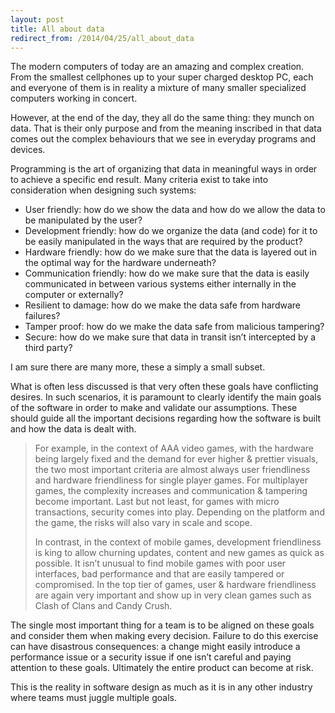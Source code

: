```yaml
---
layout: post
title: All about data
redirect_from: /2014/04/25/all_about_data
---
```

The modern computers of today are an amazing and complex creation. From the smallest cellphones up to your super charged desktop PC, each and everyone of them is in reality a mixture of many smaller specialized computers working in concert.

However, at the end of the day, they all do the same thing: they munch on data. That is their only purpose and from the meaning inscribed in that data comes out the complex behaviours that we see in everyday programs and devices.

Programming is the art of organizing that data in meaningful ways in order to achieve a specific end result. Many criteria exist to take into consideration when designing such systems:

* User friendly: how do we show the data and how do we allow the data to be manipulated by the user?
* Development friendly: how do we organize the data (and code) for it to be easily manipulated in the ways that are required by the product?
* Hardware friendly: how do we make sure that the data is layered out in the optimal way for the hardware underneath?
* Communication friendly: how do we make sure that the data is easily communicated in between various systems either internally in the computer or externally?
* Resilient to damage: how do we make the data safe from hardware failures?
* Tamper proof: how do we make the data safe from malicious tampering?
* Secure: how do we make sure that data in transit isn’t intercepted by a third party?

I am sure there are many more, these a simply a small subset.

What is often less discussed is that very often these goals have conflicting desires. In such scenarios, it is paramount to clearly identify the main goals of the software in order to make and validate our assumptions. These should guide all the important decisions regarding how the software is built and how the data is dealt with.

> For example, in the context of AAA video games, with the hardware being largely fixed and the demand for ever higher & prettier visuals, the two most important criteria are almost always user friendliness and hardware friendliness for single player games. For multiplayer games, the complexity increases and communication & tampering become important. Last but not least, for games with micro transactions, security comes into play. Depending on the platform and the game, the risks will also vary in scale and scope.
> 
> In contrast, in the context of mobile games, development friendliness is king to allow churning updates, content and new games as quick as possible. It isn’t unusual to find mobile games with poor user interfaces, bad performance and that are easily tampered or compromised. In the top tier of games, user & hardware friendliness are again very important and show up in very clean games such as Clash of Clans and Candy Crush.

The single most important thing for a team is to be aligned on these goals and consider them when making every decision. Failure to do this exercise can have disastrous consequences: a change might easily introduce a performance issue or a security issue if one isn’t careful and paying attention to these goals. Ultimately the entire product can become at risk.

This is the reality in software design as much as it is in any other industry where teams must juggle multiple goals.

